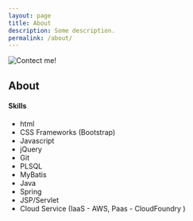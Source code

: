 ```yaml
---
layout: page
title: About
description: Some description.
permalink: /about/
---
```


<img itemprop="image" class="img-rounded" src="leehyemi0468.github.io/assets/img/me.jpg" alt="Contect me!">

## About


<h4>Skills</h4>
<ul>
<li>html</li>
<li>CSS Frameworks (Bootstrap)</li>
<li>Javascript</li>
<li>jQuery</li>
<li>Git</li>
<li>PLSQL</li>
 <li>MyBatis</li>
<li>Java</li>
<li>Spring</li>
<li>JSP/Servlet</li>
<li>Cloud Service (IaaS - AWS, Paas - CloudFoundry )</li>
</ul>
